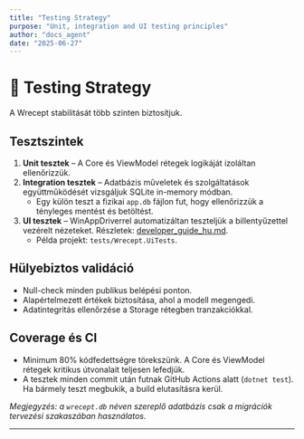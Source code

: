 ```yaml
---
title: "Testing Strategy"
purpose: "Unit, integration and UI testing principles"
author: "docs_agent"
date: "2025-06-27"
---
```


# 🧪 Testing Strategy

A Wrecept stabilitását több szinten biztosítjuk.

## Tesztszintek

1. **Unit tesztek** – A Core és ViewModel rétegek logikáját izoláltan ellenőrizzük.
2. **Integration tesztek** – Adatbázis műveletek és szolgáltatások együttműködését vizsgáljuk SQLite in-memory módban.
   * Egy külön teszt a fizikai `app.db` fájlon fut, hogy ellenőrizzük a tényleges mentést és betöltést.
3. **UI tesztek** – WinAppDriverrel automatizáltan teszteljük a billentyűzettel vezérelt nézeteket. Részletek: [developer_guide_hu.md](manuals/developer_guide_hu.md#ui-tesztek-winappdriverrel).
   * Példa projekt: `tests/Wrecept.UiTests`.

## Hülyebiztos validáció

* Null-check minden publikus belépési ponton.
* Alapértelmezett értékek biztosítása, ahol a modell megengedi.
* Adatintegritás ellenőrzése a Storage rétegben tranzakciókkal.

## Coverage és CI

* Minimum 80% kódfedettségre törekszünk. A Core és ViewModel rétegek kritikus útvonalait teljesen lefedjük.
* A tesztek minden commit után futnak GitHub Actions alatt (`dotnet test`). Ha bármely teszt megbukik, a build elutasításra kerül.

*Megjegyzés: a `wrecept.db` néven szereplő adatbázis csak a migrációk tervezési szakaszában használatos.*

---
